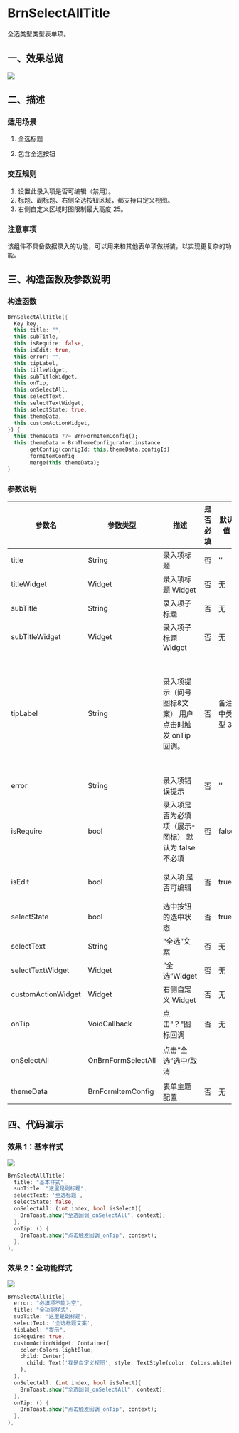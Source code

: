 # BrnSelectAllTitle

全选类型类型表单项。

## 一、效果总览

![](./img/BrnSelectAllTitleIntro.png)

## 二、描述

### 适用场景

1. 全选标题

2. 包含全选按钮

### 交互规则

1. 设置此录入项是否可编辑（禁用）。
2. 标题、副标题、右侧全选按钮区域，都支持自定义视图。
3. 右侧自定义区域时图限制最大高度 25。

### 注意事项

该组件不具备数据录入的功能，可以用来和其他表单项做拼装，以实现更复杂的功能。

## 三、构造函数及参数说明

### 构造函数

```dart
BrnSelectAllTitle({
  Key key,
  this.title: "",
  this.subTitle,
  this.isRequire: false,
  this.isEdit: true,
  this.error: "",
  this.tipLabel,
  this.titleWidget,
  this.subTitleWidget,
  this.onTip,
  this.onSelectAll,
  this.selectText,
  this.selectTextWidget,
  this.selectState: true,
  this.themeData,
  this.customActionWidget,
}) {
  this.themeData ??= BrnFormItemConfig();
  this.themeData = BrnThemeConfigurator.instance
      .getConfig(configId: this.themeData.configId)
      .formItemConfig
      .merge(this.themeData);
}
```

### 参数说明

| **参数名**         | **参数类型**       | **描述**                                                | **是否必填** | **默认值**   | **备注**                                                                                                         |
| ------------------ | ------------------ | ------------------------------------------------------- | ------------ | ------------ | ---------------------------------------------------------------------------------------------------------------- |
| title              | String             | 录入项标题                                              | 否           | ''           |                                                                                                                  |
| titleWidget        | Widget             | 录入项标题 Widget                                       | 否           | 无           |                                                                                                                  |
| subTitle           | String             | 录入项子标题                                            | 否           | 无           |                                                                                                                  |
| subTitleWidget     | Widget             | 录入项子标题 Widget                                     | 否           | 无           |                                                                                                                  |
| tipLabel           | String             | 录入项提示（问号图标&文案） 用户点击时触发 onTip 回调。 | 否           | 备注中类型 3 | 1. 设置"空字符串"时展示问号图标 2. 设置"非空字符串"时展示问号图标&文案 3. 若不赋值或赋值为 null 时，不显示提示项 |
| error              | String             | 录入项错误提示                                          | 否           | ''           |                                                                                                                  |
| isRequire          | bool               | 录入项是否为必填项（展示`*`图标） 默认为 false 不必填   | 否           | false        |                                                                                                                  |
| isEdit             | bool               | 录入项 是否可编辑                                       | 否           | true         | true：可编辑，false：禁用                                                                                        |
| selectState        | bool               | 选中按钮的选中状态                                      | 否           | true         |                                                                                                                  |
| selectText         | String             | “全选”文案                                              | 否           | 无           |                                                                                                                  |
| selectTextWidget   | Widget             | “全选”Widget                                            | 否           | 无           |                                                                                                                  |
| customActionWidget | Widget             | 右侧自定义 Widget                                       | 否           | 无           |                                                                                                                  |
| onTip              | VoidCallback       | 点击"？"图标回调                                        | 否           | 无           | 见**tipLabel**字段                                                                                               |
| onSelectAll        | OnBrnFormSelectAll | 点击“全选”选中/取消                                     |              |              | void Function(int index, bool isSelect)                                                                          |
| themeData          | BrnFormItemConfig  | 表单主题配置                                            | 否           | 无           |                                                                                                                  |

## 四、代码演示

### 效果 1：基本样式

![](./img/BrnSelectAllTitleDemo1.png)

```dart
BrnSelectAllTitle(
  title: "基本样式",
  subTitle: "这里是副标题",
  selectText: '全选标题',
  selectState: false,
  onSelectAll: (int index, bool isSelect){
    BrnToast.show("全选回调_onSelectAll", context);
  },
  onTip: () {
    BrnToast.show("点击触发回调_onTip", context);
  },
),
```

### 效果 2：全功能样式

![](./img/BrnSelectAllTitleDemo2.png)

```dart
BrnSelectAllTitle(
  error: "必填项不能为空",
  title: "全功能样式",
  subTitle: "这里是副标题",
  selectText: '全选标题文案',
  tipLabel: "提示",
  isRequire: true,
  customActionWidget: Container(
    color:Colors.lightBlue,
    child: Center(
      child: Text('我是自定义视图', style: TextStyle(color: Colors.white))
    ),
  ),
  onSelectAll: (int index, bool isSelect){
    BrnToast.show("全选回调_onSelectAll", context);
  },
  onTip: () {
    BrnToast.show("点击触发回调_onTip", context);
  },
),
```
